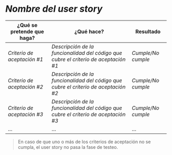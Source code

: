 # _Nombre del user story_



¿Qué se pretende que haga? | ¿Qué hace? | Resultado
--- | --- | --- 
_Criterio de aceptación #1_ | _Descripción de la funcionalidad del código que cubre el criterio de aceptación #1_ | _Cumple/No cumple_
_Criterio de aceptación #2_ | _Descripción de la funcionalidad del código que cubre el criterio de aceptación #2_ | _Cumple/No cumple_
_Criterio de aceptación #3_ | _Descripción de la funcionalidad del código que cubre el criterio de aceptación #3_ | _Cumple/No cumple_
… | … | …


>En caso de que uno o más de los criterios de aceptación no se cumpla, el user story no pasa la fase de testeo.
